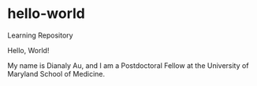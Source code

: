 # hello-world
Learning Repository

Hello, World!

My name is Dianaly Au, and I am a Postdoctoral Fellow at the University of Maryland School of Medicine.
